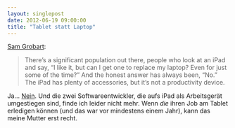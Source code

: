 ```yaml
---
layout: singlepost
date: 2012-06-19 09:00:00
title: "Tablet statt Laptop"
---
```

[Sam Grobart](http://bits.blogs.nytimes.com/2012/06/18/microsofts-not-competing-with-the-ipadnot-entirely/):
>There’s a significant population out there, people who look at an iPad and say, “I like it, but can I get one to replace my laptop? Even for just some of the time?” And the honest answer has always been, “No.” The iPad has plenty of accessories, but it’s not a productivity device.

Ja... [Nein](http://technologizer.com/2011/12/05/how-the-ipad-2-became-my-favorite-computer/). Und die zwei Softwareentwickler, die aufs iPad als Arbeitsgerät umgestiegen sind, finde ich leider nicht mehr. Wenn *die* ihren Job am Tablet erledigen können (und das war vor mindestens einem Jahr), kann das meine Mutter erst recht.